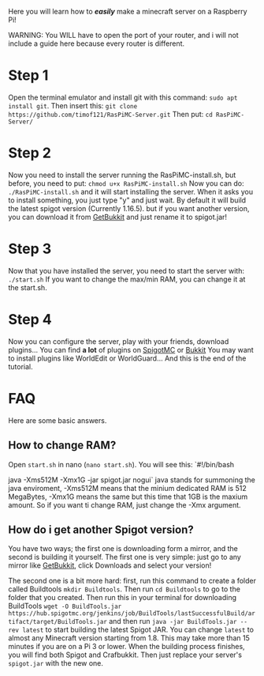 Here you will learn how to ***easily*** make a minecraft server on a Raspberry Pi!

WARNING: You WILL have to open the port of your router, and i will not include a guide here because every router is different.

# Step 1
Open the terminal emulator and install git with this command: `sudo apt install git`. Then insert this: `git clone https://github.com/timof121/RasPiMC-Server.git`
Then put: `cd RasPiMC-Server/`

# Step 2
Now you need to install the server running the RasPiMC-install.sh, but before, you need to put: `chmod u+x RasPiMC-install.sh`
Now you can do: `./RasPiMC-install.sh` and it will start installing the server. When it asks you to install something, you just type "y" and just wait. By default it will build the latest spigot version (Currently 1.16.5). but if you want another version, you can download it from [GetBukkit](https://getbukkit.org/) and just rename it to spigot.jar!

# Step 3
Now that you have installed the server, you need to start the server with: `./start.sh`
If you want to change the max/min RAM, you can change it at the start.sh.

# Step 4
Now you can configure the server, play with your friends, download plugins...
You can find **a lot** of plugins on [SpigotMC](https://www.spigotmc.org/resources/) or [Bukkit](https://dev.bukkit.org/bukkit-plugins)
You may want to install plugins like WorldEdit or WorldGuard...
And this is the end of the tutorial.

# FAQ
Here are some basic answers.

## How to change RAM?
Open `start.sh` in nano (`nano start.sh`). You will see this:
`#!/bin/bash

java -Xms512M -Xmx1G -jar spigot.jar nogui`
java stands for summoning the java enviroment, -Xms512M means that the minium dedicated RAM is 512 MegaBytes, -Xmx1G means the same but this time that 1GB is the maxium amount. So if you want ti change RAM, just change the -Xmx argument.

## How do i get another Spigot version?
You have two ways; the first one is downloading form a mirror, and the second is building it yourself.
The first one is very simple: just go to any mirror like [GetBukkit](https://getbukkit.org/), click Downloads and select your version!

The second one is a bit more hard: first, run this command to create a folder called Buildtools `mkdir Buildtools`. Then run `cd Buildtools` to go to the folder that you created. Then run this in your terminal for downloading BuildTools `wget -O BuildTools.jar https://hub.spigotmc.org/jenkins/job/BuildTools/lastSuccessfulBuild/artifact/target/BuildTools.jar` and then run `java -jar BuildTools.jar --rev latest` to start building the latest Spigot JAR. You can change `latest` to almost any Minecraft version starting from 1.8. This may take more than 15 minutes if you are on a Pi 3 or lower. When the building process finishes, you will find both Spigot and Crafbukkit. Then just replace your server's `spigot.jar` with the new one.
